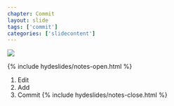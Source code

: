 ```yaml
---
chapter: Commit
layout: slide
tags: ['commit']
categories: ['slidecontent']
---
```


<img class="diagram" src="assets/diagrams/three-stage-thinking.png">

{% include hydeslides/notes-open.html %}
1. Edit
2. Add
3. Commit
{% include hydeslides/notes-close.html %}